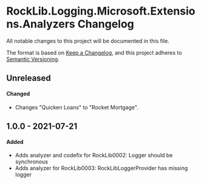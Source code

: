 # RockLib.Logging.Microsoft.Extensions.Analyzers Changelog

All notable changes to this project will be documented in this file.

The format is based on [Keep a Changelog](https://keepachangelog.com/en/1.0.0/),
and this project adheres to [Semantic Versioning](https://semver.org/spec/v2.0.0.html).

## Unreleased

#### Changed

- Changes "Quicken Loans" to "Rocket Mortgage".

## 1.0.0 - 2021-07-21

#### Added

- Adds analyzer and codefix for RockLib0002: Logger should be synchronous
- Adds analyzer for RockLib0003: RockLibLoggerProvider has missing logger
